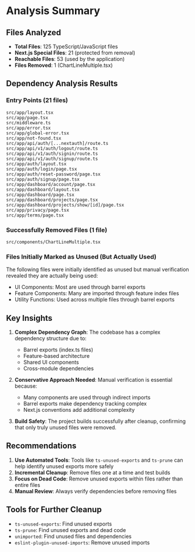 # Analysis Summary

## Files Analyzed
- **Total Files**: 125 TypeScript/JavaScript files
- **Next.js Special Files**: 21 (protected from removal)
- **Reachable Files**: 53 (used by the application)
- **Files Removed**: 1 (ChartLineMultiple.tsx)

## Dependency Analysis Results

### Entry Points (21 files)
```
src/app/layout.tsx
src/app/page.tsx
src/middleware.ts
src/app/error.tsx
src/app/global-error.tsx
src/app/not-found.tsx
src/app/api/auth/[...nextauth]/route.ts
src/app/api/v1/auth/logout/route.ts
src/app/api/v1/auth/signin/route.ts
src/app/api/v1/auth/signup/route.ts
src/app/auth/layout.tsx
src/app/auth/login/page.tsx
src/app/auth/reset-password/page.tsx
src/app/auth/signup/page.tsx
src/app/dashboard/account/page.tsx
src/app/dashboard/layout.tsx
src/app/dashboard/page.tsx
src/app/dashboard/projects/page.tsx
src/app/dashboard/projects/show/[id]/page.tsx
src/app/privacy/page.tsx
src/app/terms/page.tsx
```

### Successfully Removed Files (1 file)
```
src/components/ChartLineMultiple.tsx
```

### Files Initially Marked as Unused (But Actually Used)
The following files were initially identified as unused but manual verification revealed they are actually being used:

- UI Components: Most are used through barrel exports
- Feature Components: Many are imported through feature index files
- Utility Functions: Used across multiple files through barrel exports

## Key Insights

1. **Complex Dependency Graph**: The codebase has a complex dependency structure due to:
   - Barrel exports (index.ts files)
   - Feature-based architecture
   - Shared UI components
   - Cross-module dependencies

2. **Conservative Approach Needed**: Manual verification is essential because:
   - Many components are used through indirect imports
   - Barrel exports make dependency tracking complex
   - Next.js conventions add additional complexity

3. **Build Safety**: The project builds successfully after cleanup, confirming that only truly unused files were removed.

## Recommendations

1. **Use Automated Tools**: Tools like `ts-unused-exports` and `ts-prune` can help identify unused exports more safely
2. **Incremental Cleanup**: Remove files one at a time and test builds
3. **Focus on Dead Code**: Remove unused exports within files rather than entire files
4. **Manual Review**: Always verify dependencies before removing files

## Tools for Further Cleanup

- `ts-unused-exports`: Find unused exports
- `ts-prune`: Find unused exports and dead code
- `unimported`: Find unused files and dependencies
- `eslint-plugin-unused-imports`: Remove unused imports
